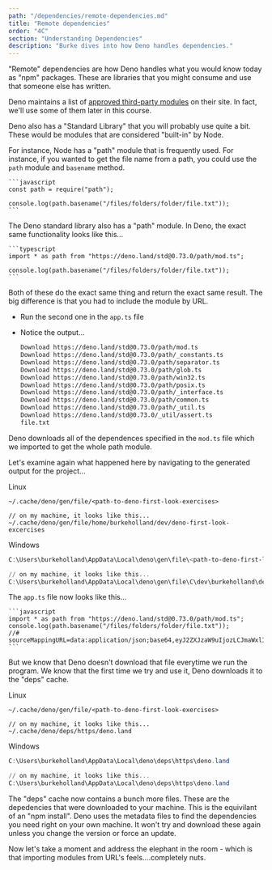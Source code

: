 ```yaml
---
path: "/dependencies/remote-dependencies.md"
title: "Remote dependencies"
order: "4C"
section: "Understanding Dependencies"
description: "Burke dives into how Deno handles dependencies."
---
```


"Remote" dependencies are how Deno handles what you would know today as "npm" packages. These are libraries that you might consume and use that someone else has written.

Deno maintains a list of [approved third-party modules](https://deno.land/x) on their site. In fact, we'll use some of them later in this course.

Deno also has a "Standard Library" that you will probably use quite a bit. These would be modules that are considered "built-in" by Node.

For instance, Node has a "path" module that is frequently used. For instance, if you wanted to get the file name from a path, you could use the `path` module and `basename` method.

    ```javascript
    const path = require("path");

    console.log(path.basename("/files/folders/folder/file.txt"));
    ```

The Deno standard library also has a "path" module. In Deno, the exact same functionality looks like this...

    ```typescript
    import * as path from "https://deno.land/std@0.73.0/path/mod.ts";

    console.log(path.basename("/files/folders/folder/file.txt"));
    ```

Both of these do the exact same thing and return the exact same result. The big difference is that you had to include the module by URL.

- Run the second one in the `app.ts` file
- Notice the output...

  ```bash
  Download https://deno.land/std@0.73.0/path/mod.ts
  Download https://deno.land/std@0.73.0/path/_constants.ts
  Download https://deno.land/std@0.73.0/path/separator.ts
  Download https://deno.land/std@0.73.0/path/glob.ts
  Download https://deno.land/std@0.73.0/path/win32.ts
  Download https://deno.land/std@0.73.0/path/posix.ts
  Download https://deno.land/std@0.73.0/path/_interface.ts
  Download https://deno.land/std@0.73.0/path/common.ts
  Download https://deno.land/std@0.73.0/path/_util.ts
  Download https://deno.land/std@0.73.0/_util/assert.ts
  file.txt
  ```

Deno downloads all of the dependences specified in the `mod.ts` file which we imported to get the whole path module.

Let's examine again what happened here by navigating to the generated output for the project...

Linux

```
~/.cache/deno/gen/file/<path-to-deno-first-look-exercises>

// on my machine, it looks like this...
~/.cache/deno/gen/file/home/burkeholland/dev/deno-first-look-excercises
```

Windows

```powershell
C:\Users\burkeholland\AppData\Local\deno\gen\file\<path-to-deno-first-look-exercises>

// on my machine, it looks like this...
C:\Users\burkeholland\AppData\Local\deno\gen\file\C\dev\burkeholland\deno-first-look-exercises
```

The `app.ts` file now looks like this...

    ```javascript
    import * as path from "https://deno.land/std@0.73.0/path/mod.ts";
    console.log(path.basename("/files/folders/folder/file.txt"));
    //# sourceMappingURL=data:application/json;base64,eyJ2ZXJzaW9uIjozLCJmaWxlIjo...
    ```

But we know that Deno doesn't download that file everytime we run the program. We know that the first time we try and use it, Deno downloads it to the "deps" cache.

Linux

```
~/.cache/deno/gen/file/<path-to-deno-first-look-exercises>

// on my machine, it looks like this...
~/.cache/deno/deps/https/deno.land
```

Windows

```powershell
C:\Users\burkeholland\AppData\Local\deno\deps\https\deno.land

// on my machine, it looks like this...
C:\Users\burkeholland\AppData\Local\deno\deps\https\deno.land
```

The "deps" cache now contains a bunch more files. These are the depedencies that were downloaded to your machine. This is the equivilant of an "npm install". Deno uses the metadata files to find the dependencies you need right on your own machine. It won't try and download these again unless you change the version or force an update.

Now let's take a moment and address the elephant in the room - which is that importing modules from URL's feels....completely nuts.
